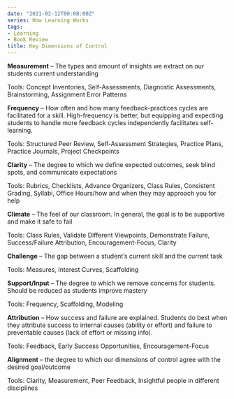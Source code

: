 ```yaml
---
date: "2021-02-12T00:08:00Z"
series: How Learning Works
tags:
- Learning
- Book Review
title: Key Dimensions of Control
---
```


**Measurement** – The types and amount of insights we extract on our students current understanding

Tools: Concept Inventories, Self-Assessments, Diagnostic Assessments, Brainstorming, Assignment Error Patterns

**Frequency** – How often and how many feedback-practices cycles are facilitated for a skill. High-frequency is better, but equipping and expecting students to handle more feedback cycles independently facilitates self-learning.

Tools: Structured Peer Review, Self-Assessment Strategies, Practice Plans, Practice Journals, Project Checkpoints

**Clarity** – The degree to which we define expected outcomes, seek blind spots, and communicate expectations

Tools: Rubrics, Checklists, Advance Organizers, Class Rules, Consistent Grading, Syllabi, Office Hours/how and when they may approach you for help

**Climate** – The feel of our classroom. In general, the goal is to be supportive and make it safe to fail

Tools: Class Rules, Validate Different Viewpoints, Demonstrate Failure, Success/Failure Attribution, Encouragement-Focus, Clarity

**Challenge** – The gap between a student’s current skill and the current task

Tools: Measures, Interest Curves, Scaffolding

**Support/Input** – The degree to which we remove concerns for students. Should be reduced as students improve mastery

Tools: Frequency, Scaffolding, Modeling

**Attribution** – How success and failure are explained. Students do best when they attribute success to internal causes (ability or effort) and failure to preventable causes (lack of effort or missing info).

Tools: Feedback, Early Success Opportunities, Encouragement-Focus

**Alignment** – the degree to which our dimensions of control agree with the desired goal/outcome

Tools: Clarity, Measurement, Peer Feedback, Insightful people in different disciplines

